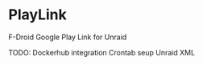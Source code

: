 # PlayLink
F-Droid Google Play Link for Unraid

TODO:
Dockerhub integration
Crontab seup
Unraid XML
